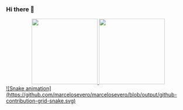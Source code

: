 ### Hi there 👋

<div align="center">
  <a href="https://github.com/marcelosevero">
  <img height="180em" src="https://github-readme-stats.vercel.app/api?username=marcelosevero&show_icons=true&theme=dark&include_all_commits=true&count_private=true"/>
  <img height="180em" src="https://github-readme-stats.vercel.app/api/top-langs/?username=marcelosevero&layout=compact&langs_count=7&theme=dark"/>
</div>

<div>
  ![Snake animation](https://github.com/marcelosevero/marcelosevero/blob/output/github-contribution-grid-snake.svg)
</div>
